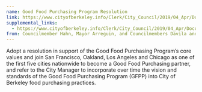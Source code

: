 ```yaml
---
name: Good Food Purchasing Program Resolution 
link: https://www.cityofberkeley.info/Clerk/City_Council/2019/04_Apr/Documents/2019-04-30_Item_23_Good_Food_Purchasing_Program.aspx
supplemental_links:
  - https://www.cityofberkeley.info/Clerk/City_Council/2019/04_Apr/Documents/2019-04-30_Item_23_Good_Food_Purchasing_Program_-_Rev.aspx
from: Councilmember Hahn, Mayor Arreguin, and Councilmembers Davila and Robinson 
---
```


Adopt a resolution in support of the Good Food Purchasing Program’s core values and join San Francisco, Oakland, Los Angeles and Chicago as one of the first five cities nationwide to become a Good Food Purchasing partner, and refer to the City Manager to incorporate over time the vision and standards of the Good Food Purchasing Program (GFPP) into City of Berkeley food purchasing practices. 